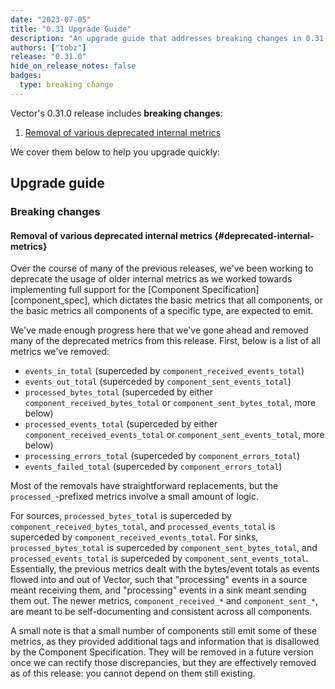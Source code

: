 ```yaml
---
date: "2023-07-05"
title: "0.31 Upgrade Guide"
description: "An upgrade guide that addresses breaking changes in 0.31.0"
authors: ["tobz"]
release: "0.31.0"
hide_on_release_notes: false
badges:
  type: breaking change
---
```


Vector's 0.31.0 release includes **breaking changes**:

1. [Removal of various deprecated internal metrics](#deprecated-internal-metrics)

We cover them below to help you upgrade quickly:

## Upgrade guide

### Breaking changes

#### Removal of various deprecated internal metrics {#deprecated-internal-metrics}

Over the course of many of the previous releases, we've been working to deprecate the usage of older
internal metrics as we worked towards implementing full support for the
[Component Specification][component_spec], which dictates the basic metrics that all components, or
the basic metrics all components of a specific type, are expected to emit.

We've made enough progress here that we've gone ahead and removed many of the deprecated metrics
from this release. First, below is a list of all metrics we've removed:

- `events_in_total` (superceded by `component_received_events_total`)
- `events_out_total` (superceded by `component_sent_events_total`)
- `processed_bytes_total` (superceded by either `component_received_bytes_total` or
  `component_sent_bytes_total`, more below)
- `processed_events_total` (superceded by either `component_received_events_total` or
  `component_sent_events_total`, more below)
- `processing_errors_total` (superceded by `component_errors_total`)
- `events_failed_total` (superceded by `component_errors_total`)

Most of the removals have straightforward replacements, but the `processed_`-prefixed metrics
involve a small amount of logic.

For sources, `processed_bytes_total` is superceded by `component_received_bytes_total`, and
`processed_events_total` is superceded by `component_received_events_total`. For sinks,
`processed_bytes_total` is superceded by `component_sent_bytes_total`, and `processed_events_total`
is superceded by `component_sent_events_total`. Essentially, the previous metrics dealt with the
bytes/event totals as events flowed into and out of Vector, such that "processing" events in a
source meant receiving them, and "processing" events in a sink meant sending them out. The newer
metrics, `component_received_*` and `component_sent_*`, are meant to be self-documenting and
consistent across all components.

A small note is that a small number of components still emit some of these metrics, as they provided
additional tags and information that is disallowed by the Component Specification. They will be
removed in a future version once we can rectify those discrepancies, but they are effectively
removed as of this release: you cannot depend on them still existing.
